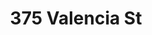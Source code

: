 ---
title: 375 Valencia St
host: Four Barrel Coffee
install_date: June 2011

layout: location

image: "four_barrel.jpg"

latitude: 37.770579
longitude: -122.421883

features:

---